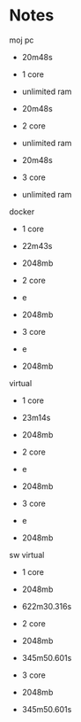 # Notes

moj pc

- 20m48s
- 1 core
- unlimited ram

- 20m48s
- 2 core
- unlimited ram

- 20m48s
- 3 core
- unlimited ram

docker

- 1 core
- 22m43s
- 2048mb

- 2 core
- e
- 2048mb

- 3 core
- e
- 2048mb

virtual

- 1 core
- 23m14s
- 2048mb

- 2 core
- e
- 2048mb

- 3 core
- e
- 2048mb

sw virtual

- 1 core
- 2048mb
- 622m30.316s

- 2 core
- 2048mb
- 345m50.601s

- 3 core
- 2048mb
- 345m50.601s
